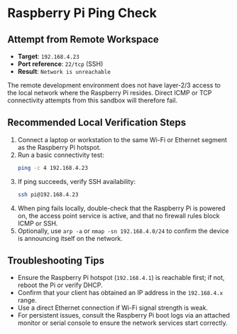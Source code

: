 # Raspberry Pi Ping Check

## Attempt from Remote Workspace
- **Target**: `192.168.4.23`
- **Port reference**: `22/tcp` (SSH)
- **Result**: `Network is unreachable`

The remote development environment does not have layer-2/3 access to the local network where the Raspberry Pi resides. Direct ICMP or TCP connectivity attempts from this sandbox will therefore fail.

## Recommended Local Verification Steps
1. Connect a laptop or workstation to the same Wi-Fi or Ethernet segment as the Raspberry Pi hotspot.
2. Run a basic connectivity test:
   ```bash
   ping -c 4 192.168.4.23
   ```
3. If ping succeeds, verify SSH availability:
   ```bash
   ssh pi@192.168.4.23
   ```
4. When ping fails locally, double-check that the Raspberry Pi is powered on, the access point service is active, and that no firewall rules block ICMP or SSH.
5. Optionally, use `arp -a` or `nmap -sn 192.168.4.0/24` to confirm the device is announcing itself on the network.

## Troubleshooting Tips
- Ensure the Raspberry Pi hotspot (`192.168.4.1`) is reachable first; if not, reboot the Pi or verify DHCP.
- Confirm that your client has obtained an IP address in the `192.168.4.x` range.
- Use a direct Ethernet connection if Wi-Fi signal strength is weak.
- For persistent issues, consult the Raspberry Pi boot logs via an attached monitor or serial console to ensure the network services start correctly.
